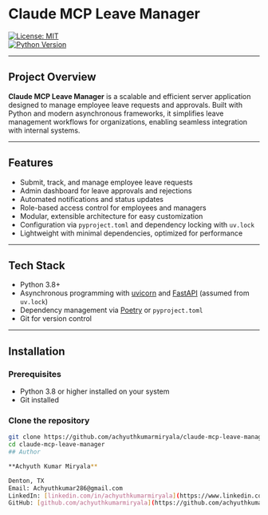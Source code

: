 # Claude MCP Leave Manager

[![License: MIT](https://img.shields.io/badge/License-MIT-blue.svg)](LICENSE)  
[![Python Version](https://img.shields.io/badge/python-3.8%2B-blue.svg)](https://www.python.org/downloads/)

---

## Project Overview

**Claude MCP Leave Manager** is a scalable and efficient server application designed to manage employee leave requests and approvals. Built with Python and modern asynchronous frameworks, it simplifies leave management workflows for organizations, enabling seamless integration with internal systems.

---

## Features

- Submit, track, and manage employee leave requests
- Admin dashboard for leave approvals and rejections
- Automated notifications and status updates
- Role-based access control for employees and managers
- Modular, extensible architecture for easy customization
- Configuration via `pyproject.toml` and dependency locking with `uv.lock`
- Lightweight with minimal dependencies, optimized for performance

---

## Tech Stack

- Python 3.8+  
- Asynchronous programming with [uvicorn](https://www.uvicorn.org/) and [FastAPI](https://fastapi.tiangolo.com/) (assumed from `uv.lock`)  
- Dependency management via [Poetry](https://python-poetry.org/) or `pyproject.toml`  
- Git for version control

---

## Installation

### Prerequisites

- Python 3.8 or higher installed on your system  
- Git installed  

### Clone the repository

```bash
git clone https://github.com/achyuthkumarmiryala/claude-mcp-leave-manager.git
cd claude-mcp-leave-manager
## Author

**Achyuth Kumar Miryala**  

Denton, TX  
Email: Achyuthkumar286@gmail.com  
LinkedIn: [linkedin.com/in/achyuthkumarmiryala](https://www.linkedin.com/in/achyuthkumarmiryala/)  
GitHub: [github.com/achyuthkumarmiryala](https://github.com/achyuthkumarmiryala)
